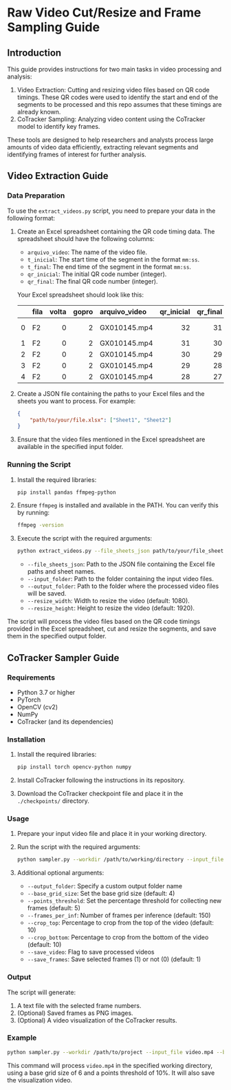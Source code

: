 # Raw Video Cut/Resize and Frame Sampling Guide

## Introduction

This guide provides instructions for two main tasks in video processing and analysis:

1. Video Extraction: Cutting and resizing video files based on QR code timings. These QR codes were used to identify the start and end of the segments to be processed and this repo assumes that these timings are already known.
2. CoTracker Sampling: Analyzing video content using the CoTracker model to identify key frames.

These tools are designed to help researchers and analysts process large amounts of video data efficiently, extracting relevant segments and identifying frames of interest for further analysis.

## Video Extraction Guide

### Data Preparation

To use the `extract_videos.py` script, you need to prepare your data in the following format:

1. Create an Excel spreadsheet containing the QR code timing data. The spreadsheet should have the following columns:
   - `arquivo_video`: The name of the video file.
   - `t_inicial`: The start time of the segment in the format `mm:ss`.
   - `t_final`: The end time of the segment in the format `mm:ss`.
   - `qr_inicial`: The initial QR code number (integer).
   - `qr_final`: The final QR code number (integer).

   Your Excel spreadsheet should look like this:

   |     | fila   |   volta |   gopro | arquivo_video   |   qr_inicial |   qr_final | t_inicial   | t_final   | comentario                                                                                                   |
   |----:|:-------|--------:|--------:|:----------------|-------------:|-----------:|:------------|:----------|:-------------------------------------------------------------------------------------------------------------|
   |   0 | F2     |       0 |       2 | GX010145.mp4    |           32 |         31 | 00:13:44    | 00:14:13  | Se detuvo el tractor | Avanzó más lento                                                                      |
   |   1 | F2     |       0 |       2 | GX010145.mp4    |           31 |         30 | 00:14:15    | 00:14:29  | nan                                                                                                          |
   |   2 | F2     |       0 |       2 | GX010145.mp4    |           30 |         29 | 00:14:31    | 00:14:45  | nan                                                                                                          |
   |   3 | F2     |       0 |       2 | GX010145.mp4    |           29 |         28 | 00:14:46    | 00:15:00  | nan                                                                                                          |
   |   4 | F2     |       0 |       2 | GX010145.mp4    |           28 |         27 | 00:15:02    | 00:15:16  | nan                                                                                                          |

2. Create a JSON file containing the paths to your Excel files and the sheets you want to process. For example:
   ```json
   {
       "path/to/your/file.xlsx": ["Sheet1", "Sheet2"]
   }
   ```

3. Ensure that the video files mentioned in the Excel spreadsheet are available in the specified input folder.

### Running the Script

1. Install the required libraries:
   ```sh
   pip install pandas ffmpeg-python
   ```

2. Ensure `ffmpeg` is installed and available in the PATH. You can verify this by running:
   ```sh
   ffmpeg -version
   ```

3. Execute the script with the required arguments:
   ```sh
   python extract_videos.py --file_sheets_json path/to/your/file_sheets.json --input_folder path/to/input/folder --output_folder path/to/output/folder --resize_width 1080 --resize_height 1920
   ```

   - `--file_sheets_json`: Path to the JSON file containing the Excel file paths and sheet names.
   - `--input_folder`: Path to the folder containing the input video files.
   - `--output_folder`: Path to the folder where the processed video files will be saved.
   - `--resize_width`: Width to resize the video (default: 1080).
   - `--resize_height`: Height to resize the video (default: 1920).

The script will process the video files based on the QR code timings provided in the Excel spreadsheet, cut and resize the segments, and save them in the specified output folder.

## CoTracker Sampler Guide

### Requirements

- Python 3.7 or higher
- PyTorch
- OpenCV (cv2)
- NumPy
- CoTracker (and its dependencies)

### Installation

1. Install the required libraries:
    ```sh
    pip install torch opencv-python numpy
    ```

2. Install CoTracker following the instructions in its repository.

3. Download the CoTracker checkpoint file and place it in the `./checkpoints/` directory.

### Usage

1. Prepare your input video file and place it in your working directory.

2. Run the script with the required arguments:
    ```sh
    python sampler.py --workdir /path/to/working/directory --input_file input_video.mp4
    ```

3. Additional optional arguments:
    - `--output_folder`: Specify a custom output folder name
    - `--base_grid_size`: Set the base grid size (default: 4)
    - `--points_threshold`: Set the percentage threshold for collecting new frames (default: 5)
    - `--frames_per_inf`: Number of frames per inference (default: 150)
    - `--crop_top`: Percentage to crop from the top of the video (default: 10)
    - `--crop_bottom`: Percentage to crop from the bottom of the video (default: 10)
    - `--save_video`: Flag to save processed videos
    - `--save_frames`: Save selected frames (1) or not (0) (default: 1)

### Output

The script will generate:
1. A text file with the selected frame numbers.
2. (Optional) Saved frames as PNG images.
3. (Optional) A video visualization of the CoTracker results.

### Example

```sh
python sampler.py --workdir /path/to/project --input_file video.mp4 --base_grid_size 6 --points_threshold 10 --save_video
```

This command will process `video.mp4` in the specified working directory, using a base grid size of 6 and a points threshold of 10%. It will also save the visualization video.
